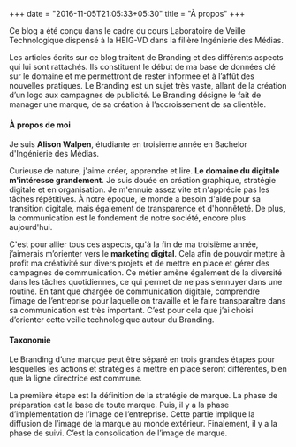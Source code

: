 +++
date = "2016-11-05T21:05:33+05:30"
title = "À propos"
+++

Ce blog a été conçu dans le cadre du cours Laboratoire de Veille Technologique dispensé à la HEIG-VD dans la filière Ingénierie des Médias. 

Les articles écrits sur ce blog traitent de Branding et des différents aspects qui lui sont rattachés. Ils constituent le début de ma base de données clé sur le domaine et me permettront de rester informée et à l’affût des nouvelles pratiques. 
Le Branding est un sujet très vaste, allant de la création d’un logo aux campagnes de publicité. Le Branding désigne le fait de manager une marque, de sa création à l’accroissement de sa clientèle. 

#### À propos de moi

Je suis **Alison Walpen**, étudiante en troisième année en Bachelor d'Ingénierie des Médias.

Curieuse de nature, j'aime créer, apprendre et lire. **Le domaine du digitale m'intéresse grandement**. Je suis douée en création graphique, stratégie digitale et en organisation. Je m'ennuie assez vite et n'apprécie pas les tâches répétitives. À notre époque, le monde a besoin d'aide pour sa transition digitale, mais également de transparence et d'honnêteté. De plus, la communication est le fondement de notre société, encore plus aujourd'hui. 

C'est pour allier tous ces aspects, qu'à la fin de ma troisième année, j’aimerais m’orienter vers le **marketing digital**. Cela afin de pouvoir mettre à profit ma créativité sur divers projets et de mettre en place et gérer des campagnes de communication. Ce métier amène également de la diversité dans les tâches quotidiennes, ce qui permet de ne pas s’ennuyer dans une routine. En tant que chargée de communication digitale, comprendre l’image de l’entreprise pour laquelle on travaille et le faire transparaître dans sa communication est très important. C’est pour cela que j’ai choisi d’orienter cette veille technologique autour du Branding.


#### Taxonomie

Le Branding d’une marque peut être séparé en trois grandes étapes pour lesquelles les actions et stratégies à mettre en place seront différentes, bien que la ligne directrice est commune. 

La première étape est la définition de la stratégie de marque. La phase de préparation est la base de toute marque. Puis, il y a la phase d’implémentation de l’image de l’entreprise. Cette partie implique la diffusion de l’image de la marque au monde extérieur. Finalement, il y a la phase de suivi. C’est la consolidation de l’image de marque.


